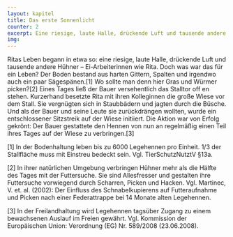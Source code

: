```yaml
---
layout: kapitel
title: Das erste Sonnenlicht
counter: 2
excerpt: Eine riesige, laute Halle, drückende Luft und tausende andere Hühner; so begann Ritas Leben ...
img:
---
```


Ritas Leben begann in etwa so: eine riesige, laute Halle, drückende Luft und tausende andere Hühner – Ei-Arbeiterinnen wie Rita. Doch was war das für ein Leben? Der Boden bestand aus harten Gittern, Spalten und irgendwo auch ein paar Sägespänen.[1] Wo sollte man denn hier Gras und Würmer picken?[2] Eines Tages ließ der Bauer versehentlich das Stalltor off en stehen. Kurzerhand besetzte Rita mit ihren Kolleginnen die große Wiese vor dem Stall. Sie vergnügten sich in Staubbädern und jagten durch die Büsche. Und als der Bauer und seine Leute sie zurückdrängen wollten, wurde ein entschlossener Sitzstreik auf der Wiese initiiert. Die Aktion war von Erfolg gekrönt: Der Bauer gestattete den Hennen von nun an regelmäßig einen Teil ihres Tages auf der Wiese zu verbringen.[3]

[1] In der Bodenhaltung leben bis zu 6000 Legehennen pro Einheit. 1/3 der Stallfläche muss mit Einstreu bedeckt sein.
Vgl. TierSchutzNutztV §13a.

[2] In ihrer natürlichen Umgebung verbringen Hühner mehr als die Hälfte des Tages mit der Futtersuche. Sie sind Allesfresser und gestalten ihre Futtersuche vorwiegend durch Scharren, Picken und Hacken.
Vgl. Martinec, V. et. al. (2002): Der Einfluss des Schnabelkupierens auf Futteraufnahme und Picken nach einer Federattrappe bei 14 Monate alten Legehennen.

[3] In der Freilandhaltung wird Legehennen tagsüber Zugang zu einem bewachsenen Auslauf im Freien gewährt.
Vgl. Kommission der Europäischen Union: Verordnung (EG) Nr. 589/2008 (23.06.2008).
